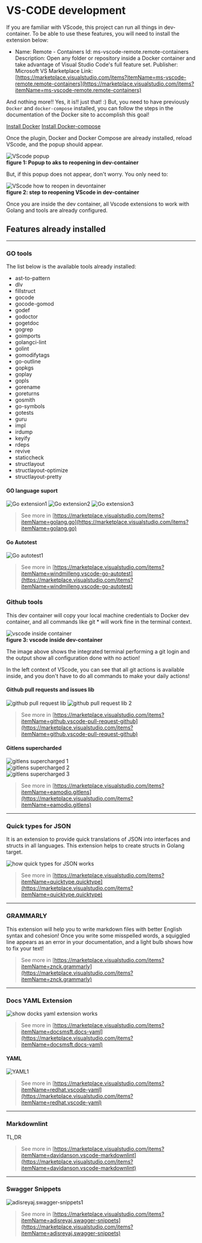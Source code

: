 # VS-CODE development

If you are familiar with VScode, this project can run all things in
dev-container. To be able to use these features, you will need to install
the extension below:

- Name: Remote - Containers
Id: ms-vscode-remote.remote-containers
Description: Open any folder or repository inside a Docker container and take advantage of Visual Studio Code's full feature set.
Publisher: Microsoft
VS Marketplace Link:
[https://marketplace.visualstudio.com/items?itemName=ms-vscode-remote.remote-containers](https://marketplace.visualstudio.com/items?itemName=ms-vscode-remote.remote-containers)

And nothing more!! Yes, it is!! just that! :)
But, you need to have previously `Docker` and `docker-compose` installed,
you can follow the steps in the documentation of the Docker site
to accomplish this goal!

[Install Docker](https://docs.docker.com/engine/install/ubuntu/)
[Install Docker-compose](https://docs.docker.com/compose/install/)

Once the plugin, Docker and Docker Compose are already installed,
reload VScode, and the popup should appear.

![VScode popup](./assets/vscode-popup-reopen.png)\
**__figure 1: Popup to aks to reopening in dev-container__**

But, if this popup does not appear, don't worry. You only need to:

![VScode how to reopen in devontainer](./assets/vscode-open-in-container.png)\
**__figure 2: step to reopening VScode in dev-container__**

Once you are inside the dev container, all Vscode extensions to work with Golang
and tools are already configured.

## Features already installed

___

### GO tools

The list below is the available tools already installed:

- ast-to-pattern
- dlv
- fillstruct
- gocode
- gocode-gomod
- godef
- godoctor
- gogetdoc
- gogrep
- goimports
- golangci-lint
- golint
- gomodifytags
- go-outline
- gopkgs
- goplay
- gopls
- gorename
- goreturns
- gosmith
- go-symbols
- gotests
- guru
- impl
- irdump
- keyify
- rdeps
- revive
- staticcheck
- structlayout
- structlayout-optimize
- structlayout-pretty

#### GO language suport

![Go extension1](https://github.com/golang/vscode-go/raw/master/docs/images/installtools.gif)
![Go extension2](https://github.com/golang/vscode-go/raw/master/docs/images/completion-signature-help.gif)
![Go extension3](https://github.com/golang/vscode-go/raw/master/docs/images/toggletestfile.gif)
>See more in [https://marketplace.visualstudio.com/items?itemName=golang.go](https://marketplace.visualstudio.com/items?itemName=golang.go)

#### Go Autotest

![Go autotest1](https://github.com/windmilleng/vscode-go-autotest/raw/master/videos/demo-autotest-and-pin.gif)
>See more in [https://marketplace.visualstudio.com/items?itemName=windmilleng.vscode-go-autotest](https://marketplace.visualstudio.com/items?itemName=windmilleng.vscode-go-autotest)

### Github tools

This dev container will copy your local machine credentials to Docker
dev container, and all commands like git * will work fine in the terminal context.

![vscode inside container](./assets/vscode-inside-container.png)\
**__figure 3: vscode inside dev-container__**

The image above shows the integrated terminal performing a git
login and the output show all configuration done with no action!

In the left context of VScode, you can see that all git actions
is available inside, and you don't have to do all commands
to make your daily actions!

#### Github pull requests and issues lib

![github pull request lib](https://github.com/Microsoft/vscode-pull-request-github/raw/master/.readme/demo.gif)
![github pull request lib 2](https://github.com/Microsoft/vscode-pull-request-github/raw/master/.readme/issueDemo.gif)

>See more in [https://marketplace.visualstudio.com/items?itemName=github.vscode-pull-request-github](https://marketplace.visualstudio.com/items?itemName=github.vscode-pull-request-github)

#### Gitlens supercharded

![gitlens supercharged 1](https://raw.githubusercontent.com/eamodio/vscode-gitlens/main/images/docs/revision-navigation.gif)\
![gitlens supercharged 2](https://raw.githubusercontent.com/eamodio/vscode-gitlens/main/images/docs/current-line-blame.png)\
![gitlens supercharged 3](https://raw.githubusercontent.com/eamodio/vscode-gitlens/main/images/docs/code-lens.png)

>See more in [https://marketplace.visualstudio.com/items?itemName=eamodio.gitlens](https://marketplace.visualstudio.com/items?itemName=eamodio.gitlens)

___

### Quick types for JSON

It is an extension to provide quick translations of JSON
into interfaces and structs in all languages. This extension
helps to create structs in Golang target.

![how quick types for JSON works](https://raw.githubusercontent.com/quicktype/quicktype-vscode/master/media/demo-interactive.gif)

>See more in [https://marketplace.visualstudio.com/items?itemName=quicktype.quicktype](https://marketplace.visualstudio.com/items?itemName=quicktype.quicktype)

___

### GRAMMARLY

This extension will help you to write markdown files with better
English syntax and cohesion! Once you write some misspelled words,
a squiggled line appears as an error in your documentation, and
a light bulb shows how to fix your text!

>See more in [https://marketplace.visualstudio.com/items?itemName=znck.grammarly](https://marketplace.visualstudio.com/items?itemName=znck.grammarly)
___

### Docs YAML Extension

![show docks yaml extension works](https://raw.githubusercontent.com/928PJY/docs-yaml/master/images/docs-yaml-extension-validation.gif)

>See more in [https://marketplace.visualstudio.com/items?itemName=docsmsft.docs-yaml](https://marketplace.visualstudio.com/items?itemName=docsmsft.docs-yaml)

#### YAML

 ![YAML1](https://raw.githubusercontent.com/redhat-developer/vscode-yaml/master/images/demo.gif)

 >See more in [https://marketplace.visualstudio.com/items?itemName=redhat.vscode-yaml](https://marketplace.visualstudio.com/items?itemName=redhat.vscode-yaml)

___

### Markdownlint

TL,DR
>See more in [https://marketplace.visualstudio.com/items?itemName=davidanson.vscode-markdownlint](https://marketplace.visualstudio.com/items?itemName=davidanson.vscode-markdownlint)

___

### Swagger Snippets

![adisreyaj.swagger-snippets1](https://github.com/ajilo297/vscode-swagger-snippets/raw/master/images/swagger-snippets.gif)
>See more in [https://marketplace.visualstudio.com/items?itemName=adisreyaj.swagger-snippets](https://marketplace.visualstudio.com/items?itemName=adisreyaj.swagger-snippets)
